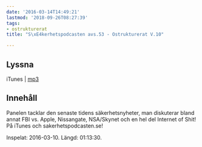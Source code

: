 ```yaml
---
date: '2016-03-14T14:49:21'
lastmod: '2018-09-26T08:27:39'
tags:
- ostrukturerat
title: "S\xE4kerhetspodcasten avs.53 - Ostrukturerat V.10"

---
```

## Lyssna

iTunes \| [mp3](http://traffic.libsyn.com/sakerhetspodcasten/Ostrukturerat_v10_2016_mixdown.mp3)

## Innehåll

Panelen tacklar den senaste tidens säkerhetsnyheter, man diskuterar bland annat FBI
vs. Apple, Nissangate, NSA/Skynet och en hel del Internet of Shit! På iTunes och
sakerhetspodcasten.se!

Inspelat: 2016-03-10. Längd: 01:13:30.
